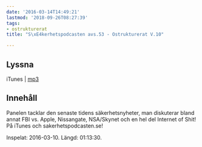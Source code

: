 ```yaml
---
date: '2016-03-14T14:49:21'
lastmod: '2018-09-26T08:27:39'
tags:
- ostrukturerat
title: "S\xE4kerhetspodcasten avs.53 - Ostrukturerat V.10"

---
```

## Lyssna

iTunes \| [mp3](http://traffic.libsyn.com/sakerhetspodcasten/Ostrukturerat_v10_2016_mixdown.mp3)

## Innehåll

Panelen tacklar den senaste tidens säkerhetsnyheter, man diskuterar bland annat FBI
vs. Apple, Nissangate, NSA/Skynet och en hel del Internet of Shit! På iTunes och
sakerhetspodcasten.se!

Inspelat: 2016-03-10. Längd: 01:13:30.
